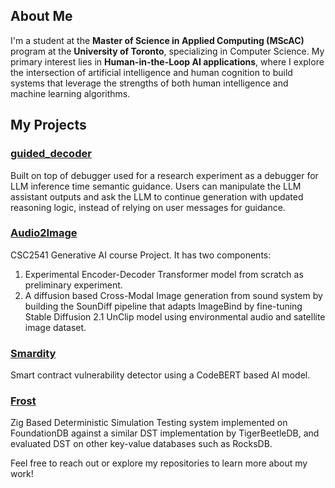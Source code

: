 ## About Me

I'm a student at the **Master of Science in Applied Computing (MScAC)** program at the **University of Toronto**, specializing in Computer Science. My primary interest lies in **Human-in-the-Loop AI applications**, where I explore the intersection of artificial intelligence and human cognition to build systems that leverage the strengths of both human intelligence and machine learning algorithms.

## My Projects
### [guided_decoder](https://github.com/JamesChenSH/JamesChenSH/Projects/GuidedDecoder.md)
Built on top of debugger used for a research experiment as a debugger for LLM inference time semantic guidance. Users can manipulate the LLM assistant outputs and ask the LLM to continue generation with updated reasoning logic, instead of relying on user messages for guidance.

### [Audio2Image](https://github.com/JamesChenSH/Audio2Image)
CSC2541 Generative AI course Project. It has two components: 
1. Experimental Encoder-Decoder Transformer model from scratch as preliminary experiment.
2. A diffusion based Cross-Modal Image generation from sound system by building the SounDiff pipeline that adapts ImageBind by fine-tuning Stable Diffusion 2.1 UnClip model using environmental audio and satellite image dataset.

### [Smardity](https://github.com/JamesChenSH/Smardity)
Smart contract vulnerability detector using a CodeBERT based AI model.

### [Frost](https://github.com/JamesChenSH/frost)
Zig Based Deterministic Simulation Testing system implemented on FoundationDB against a similar DST implementation by TigerBeetleDB, and evaluated DST on other key-value databases such as RocksDB.

Feel free to reach out or explore my repositories to learn more about my work!
